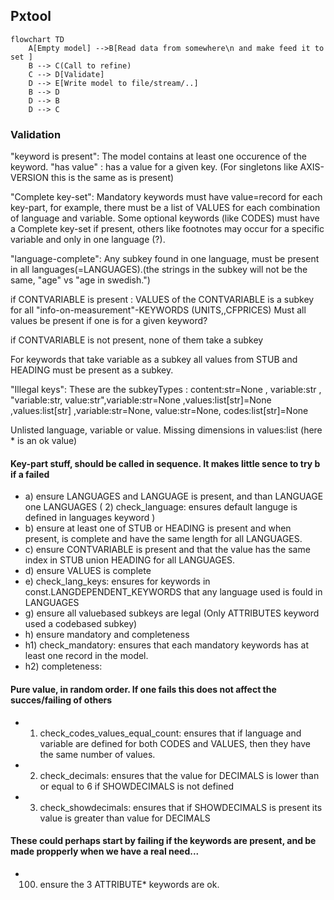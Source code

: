 ## Pxtool
```mermaid
flowchart TD
    A[Empty model] -->B[Read data from somewhere\n and make feed it to set ]
    B --> C(Call to refine)
    C --> D[Validate]
    D --> E[Write model to file/stream/..]
    B --> D
    D --> B
    D --> C
``` 
### Validation
"keyword is present": The model contains at least one occurence of the keyword.
"has value" : has a value for a given key. (For singletons like AXIS-VERSION this is the same as is present) 

"Complete key-set": 
Mandatory keywords must have value=record for each key-part, for example, there must be a list of VALUES for each combination of language and variable. 
Some optional keywords (like CODES) must have a Complete key-set if present, others like footnotes may occur for a specific variable and only in one language (?).

"language-complete": Any subkey found in one language, must be present in all languages(=LANGUAGES).(the strings in the subkey will not be the same, "age" vs "age in swedish.")

if CONTVARIABLE is present :
   VALUES of the CONTVARIABLE is a subkey for all "info-on-measurement"-KEYWORDS (UNITS,,CFPRICES)
   Must all values be present if one is for a given keyword?
      
   if  CONTVARIABLE is not present, none of them take a subkey 
   
For keywords that take variable as a subkey all values from STUB and HEADING must be present as a subkey.

"Illegal keys":
These are the subkeyTypes :  content:str=None , variable:str , "variable:str, value:str",variable:str=None ,values:list[str]=None ,values:list[str] ,variable:str=None, value:str=None, codes:list[str]=None

Unlisted language, variable or value. Missing dimensions in values:list (here * is an ok value)


#### Key-part stuff, should be called in sequence.  It makes little sence to try b if a failed
- a) ensure LANGUAGES and LANGUAGE is present, and than LANGUAGE one LANGUAGES  (  2) check_language: ensures default languge is defined in languages keyword )
- b) ensure at least one of STUB or HEADING is present and when present, is complete and have the same length for all LANGUAGES.
- c) ensure CONTVARIABLE is present and that the value has the same index in STUB union HEADING for all LANGUAGES.
- d) ensure VALUES is complete
- e) check_lang_keys: ensures for keywords in const.LANGDEPENDENT_KEYWORDS that any language used is fould in LANGUAGES
- g) ensure all valuebased subkeys are legal  (Only ATTRIBUTES keyword used a codebased subkey)
- h) ensure mandatory and completeness   
- h1) check_mandatory: ensures that each mandatory keywords has at least one record in the model.
- h2) completeness:

#### Pure value, in random order. If one fails this does not affect the succes/failing of others
- 1) check_codes_values_equal_count: ensures that if language and variable are defined for both CODES and VALUES, then they have the same number of values.
- 2) check_decimals: ensures that the value for DECIMALS is lower than or equal to 6 if SHOWDECIMALS is not defined
- 3) check_showdecimals: ensures that if SHOWDECIMALS is present its value is greater than value for DECIMALS

#### These could perhaps start by failing if the keywords are present, and be made propperly when we have a real need...
- 100) ensure the 3 ATTRIBUTE* keywords are ok. 



   
  
